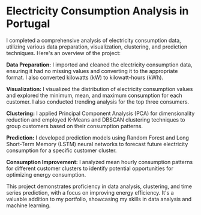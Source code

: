# Electricity Consumption Analysis in Portugal

I completed a comprehensive analysis of electricity consumption data, utilizing various data preparation, visualization, clustering, and prediction techniques. Here's an overview of the project:

**Data Preparation:** I imported and cleaned the electricity consumption data, ensuring it had no missing values and converting it to the appropriate format. I also converted kilowatts (kW) to kilowatt-hours (kWh).

**Visualization:** I visualized the distribution of electricity consumption values and explored the minimum, mean, and maximum consumption for each customer. I also conducted trending analysis for the top three consumers.

**Clustering:** I applied Principal Component Analysis (PCA) for dimensionality reduction and employed K-Means and DBSCAN clustering techniques to group customers based on their consumption patterns.

**Prediction:** I developed prediction models using Random Forest and Long Short-Term Memory (LSTM) neural networks to forecast future electricity consumption for a specific customer cluster.

**Consumption Improvement:** I analyzed mean hourly consumption patterns for different customer clusters to identify potential opportunities for optimizing energy consumption.

This project demonstrates proficiency in data analysis, clustering, and time series prediction, with a focus on improving energy efficiency. It's a valuable addition to my portfolio, showcasing my skills in data analysis and machine learning.
